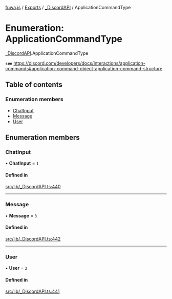 [fuwa.js](../README.md) / [Exports](../modules.md) / [\_DiscordAPI](../modules/_DiscordAPI.md) / ApplicationCommandType

# Enumeration: ApplicationCommandType

[_DiscordAPI](../modules/_DiscordAPI.md).ApplicationCommandType

**`see`** https://discord.com/developers/docs/interactions/application-commands#application-command-object-application-command-structure

## Table of contents

### Enumeration members

- [ChatInput](_DiscordAPI.ApplicationCommandType.md#chatinput)
- [Message](_DiscordAPI.ApplicationCommandType.md#message)
- [User](_DiscordAPI.ApplicationCommandType.md#user)

## Enumeration members

### ChatInput

• **ChatInput** = `1`

#### Defined in

[src/lib/_DiscordAPI.ts:440](https://github.com/Fuwajs/Fuwa.js/blob/d4e1de5/src/lib/_DiscordAPI.ts#L440)

___

### Message

• **Message** = `3`

#### Defined in

[src/lib/_DiscordAPI.ts:442](https://github.com/Fuwajs/Fuwa.js/blob/d4e1de5/src/lib/_DiscordAPI.ts#L442)

___

### User

• **User** = `2`

#### Defined in

[src/lib/_DiscordAPI.ts:441](https://github.com/Fuwajs/Fuwa.js/blob/d4e1de5/src/lib/_DiscordAPI.ts#L441)
